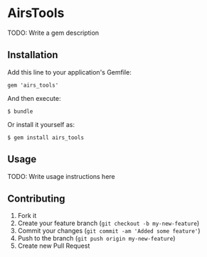 # AirsTools

TODO: Write a gem description

## Installation

Add this line to your application's Gemfile:

    gem 'airs_tools'

And then execute:

    $ bundle

Or install it yourself as:

    $ gem install airs_tools

## Usage

TODO: Write usage instructions here

## Contributing

1. Fork it
2. Create your feature branch (`git checkout -b my-new-feature`)
3. Commit your changes (`git commit -am 'Added some feature'`)
4. Push to the branch (`git push origin my-new-feature`)
5. Create new Pull Request
